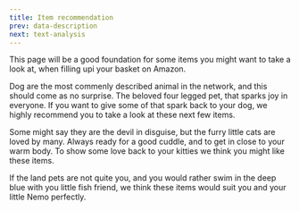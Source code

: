 ```yaml
---
title: Item recommendation
prev: data-description
next: text-analysis
---
```


This page will be a good foundation for some items you might want to take a look at, when filling upi your basket on Amazon.

Dog are the most commenly described animal in the network, and this should come as no surprise. The beloved four legged pet, that sparks joy in everyone. If you want to give some of that spark back to your dog, we highly recommend you to take a look at these next few items.




Some might say they are the devil in disguise, but the furry little cats are loved by many. Always ready for a good cuddle, and to get in close to your warm body. To show some love back to your kitties we think you might like these items.



If the land pets are not quite you, and you would rather swim in the deep blue with you little fish friend, we think these items would suit you and your little Nemo perfectly.

